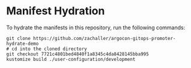 # Manifest Hydration

To hydrate the manifests in this repository, run the following commands:

```shell
git clone https://github.com/zachaller/argocon-gitops-promoter-hydrate-demo
# cd into the cloned directory
git checkout 7721c4801bed4840f1a8345c4da8428145bba995
kustomize build ./user-configuration/development
```
